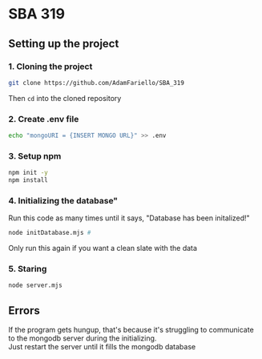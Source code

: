# SBA 319

## Setting up the project
### 1. Cloning the project
```bash
git clone https://github.com/AdamFariello/SBA_319
```
Then <code>cd</code> into the cloned repository

### 2. Create .env file
```bash
echo "mongoURI = {INSERT MONGO URL}" >> .env
```

### 3. Setup npm
```bash
npm init -y
npm install
```

### 4. Initializing the database"
Run this code as many times until it says, "Database has been initalized!"
```bash
node initDatabase.mjs #
```
Only run this again if you want a clean slate with the data

### 5. Staring 
```bash 
node server.mjs
```


## Errors
If the program gets hungup, that's because it's struggling to communicate to the mongodb server during the initializing.    
Just restart the server until it fills the mongodb database